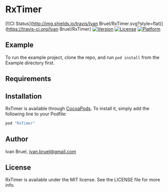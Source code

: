 # RxTimer

[![CI Status](http://img.shields.io/travis/Ivan Bruel/RxTimer.svg?style=flat)](https://travis-ci.org/Ivan Bruel/RxTimer)
[![Version](https://img.shields.io/cocoapods/v/RxTimer.svg?style=flat)](http://cocoapods.org/pods/RxTimer)
[![License](https://img.shields.io/cocoapods/l/RxTimer.svg?style=flat)](http://cocoapods.org/pods/RxTimer)
[![Platform](https://img.shields.io/cocoapods/p/RxTimer.svg?style=flat)](http://cocoapods.org/pods/RxTimer)

## Example

To run the example project, clone the repo, and run `pod install` from the Example directory first.

## Requirements

## Installation

RxTimer is available through [CocoaPods](http://cocoapods.org). To install
it, simply add the following line to your Podfile:

```ruby
pod "RxTimer"
```

## Author

Ivan Bruel, ivan.bruel@gmail.com

## License

RxTimer is available under the MIT license. See the LICENSE file for more info.
